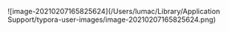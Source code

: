 ![image-20210207165825624](/Users/lumac/Library/Application Support/typora-user-images/image-20210207165825624.png)



